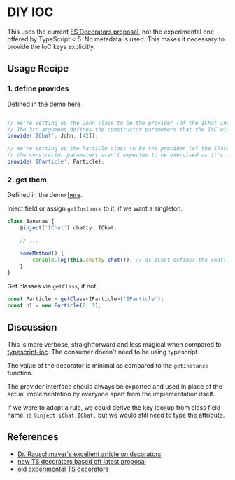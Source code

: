 # DIY IOC

This uses the current [ES Decorators proposal](https://github.com/tc39/proposal-decorators), not the experimental one offered by TypeScript < 5.
No metadata is used. This makes it necessary to provide the IoC keys explicitly.


## Usage Recipe

### 1. define provides

Defined in the demo [here](src/demo/setupProvides.ts)

```ts

// We're setting up the John class to be the provider (of the IChat interface) using key 'IChat'.
// The 3rd argument defines the constructor parameters that the IoC will use to instantiate it at first @inject call
provide('IChat', John, [42]);

// We're setting up the Particle class to be the provider (of the IParticle interface) using key 'IParticle'
// the constructor parameters aren't expected to be exercised as it's up to us to instantiate particles
provide('IParticle', Particle);
```

### 2. get them

Defined in the demo [here](src/demo/runGame.ts).

Inject field or assign `getInstance` to it, if we want a singleton.

```ts
class Bananas {
    @inject('IChat') chatty: IChat;

    // ...

    someMethod() {
        console.log(this.chatty.chat()); // as IChat defines the chat(): string method
    }
}
```


Get classes via `getClass`, if not.

```ts
const Particle = getClass<IParticle>('IParticle');
const p1 = new Particle(2, 1);
```

## Discussion

This is more verbose, straightforward and less magical when compared to [typescript-ioc](https://github.com/thiagobustamante/typescript-ioc). The consumer doesn't need to be using typescript.

The value of the decorator is minimal as compared to the `getInstance` function.

The provider interface should always be exported and used in place of the actual implementation by everyone apart from the implementation itself.

If we were to adopt a rule, we could derive the key lookup from class field name. ie `@inject iChat:IChat;` but we would still need to type the attribute.

## References

- [Dr. Rauschmayer's excellent article on decorators](https://2ality.com/2022/10/javascript-decorators.html)
- [new TS decorators based off latest proposal](https://devblogs.microsoft.com/typescript/announcing-typescript-5-0-beta/#decorators)
- [old experimental TS decorators](https://www.typescriptlang.org/docs/handbook/decorators.html)
